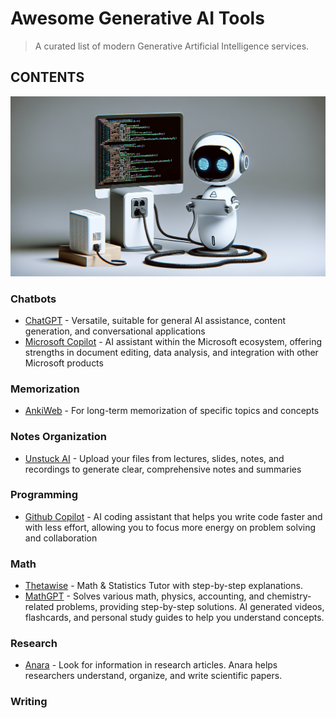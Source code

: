 # Awesome Generative AI Tools
> A curated list of modern Generative Artificial Intelligence services. 
## CONTENTS

![Image Alt](https://github.com/oliviafjardine/AI-Resources/blob/e21349ca66d891c9a6c3dbe67e9aec0648781ec1/image)

### Chatbots
- [ChatGPT](https://chatgpt.com) - Versatile, suitable for general AI assistance, content generation, and conversational applications
- [Microsoft Copilot](https://copilot.microsoft.com/chats/enVo9aEh4ijrQ5NwScHaV) - AI assistant within the Microsoft ecosystem, offering strengths in document editing, data analysis, and integration with other Microsoft products
### Memorization
- [AnkiWeb](https://apps.ankiweb.net/) - For long-term memorization of specific topics and concepts
### Notes Organization
- [Unstuck AI](https://unstuckstudy.com) - Upload your files from lectures, slides, notes, and recordings to generate clear, comprehensive notes and summaries
### Programming
- [Github Copilot](https://github.com/features/copilot) -  AI coding assistant that helps you write code faster and with less effort, allowing you to focus more energy on problem solving and collaboration
### Math
- [Thetawise](https://thetawise.ai/) - Math & Statistics Tutor with step-by-step explanations.
- [MathGPT](https://math-gpt.org) - Solves various math, physics, accounting, and chemistry-related problems, providing step-by-step solutions. AI generated videos, flashcards, and personal study guides to help you understand concepts.
### Research
- [Anara](https://anara.com/new) - Look for information in research articles. Anara helps researchers understand, organize, and write scientific papers.
### Writing

